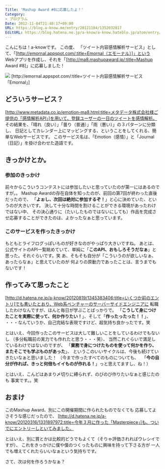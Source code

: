 ```yaml
---
Title: 'Mashup Award #8に応募したよ！'
Category:
- プログラム
Date: 2012-11-04T21:40:17+09:00
URL: https://blog.a-know.me/entry/20121104/1352032817
EditURL: https://blog.hatena.ne.jp/a-know/a-know.hateblo.jp/atom/entry/12921228815727979278
---
```


こんにちは！a-knowです。
この度、 「ツイート内容感情解析サービス」として、「[http://emornal.appspot.com/:title=Emornal（エモーナル）]」という
Webアプリを作成し、それを「[http://ma8.mashupaward.jp/:title=Mashup Award #8]」に応募しました！


<img src="//a-know-home.appspot.com/img/works06.png">
[http://emornal.appspot.com/:title=ツイート内容感情解析サービス「Emornal」]


## どういうサービス？
[http://www.metadata.co.jp/emotion-ma8.html:title=メタデータ株式会社様ご提供の「感情解析API」]を用いて、登録ユーザーの一日のツイートを感情解析。
その結果を、「晴れ（良い）」「曇り（普通）」「雨（悪い）」の３パターンに分類し、
日記としてカレンダー上にマッピングする、ということをしてくれる、簡単なWebサービスです。
このサービス名は、「Emotion（感情）」と「Journal（日記）」を掛け合わせた造語です。


## きっかけとか。
### 参加のきっかけ
前々からこういうコンテストには参加したいと思っていたのが第一にはあるのですが。。
Mashup Awardの存在自体を知ったのが、前回の第7回が終わった直後だったので、
「<span class="deco" style="font-weight:bold;">よぉし、次回は絶対に参加するぞ！</span>」と心に決めていた、というのが大きいです。
決して十分な時間を割けることができる環境があったわけではない中、
その決心通りに（たいしたものではないにしても）作品を完成させ応募することができたのは、よかったなぁと思っています。


### このサービスを作ったきっかけ
もともとライフログっぽいものが好きなのがやっぱり大きいですね。
あとは、公式サイトのAPI一覧眺めていて、単純に「<span class="deco" style="font-weight:bold;">このAPI、おもしろそうだなぁ</span>」と思った。それぐらいです。笑
あ、そもそも自分が「こういうのが欲しいなぁ、あったらなぁ」と思えていたのが
何よりの原動力であったことは、言うまでもないです！


## 作ってみて思ったこと
[http://d.hatena.ne.jp/a-know/20120819/1345383406:title=いくつか前のエントリ]でも書いたとおり、Web系ベンチャーのサーバーサイドエンジニアに
転職したわけなんですが、ほんと毎日が学ぶことばっかりで。
「<span class="deco" style="font-weight:bold;">こうして身につけたことを実際に使って、何か作りたい！</span>」、そして「<span class="deco" style="font-weight:bold;">作ったったった！！</span>」、
・・・なんていうか、自己完結な表現ですけど、超気持ち良かったです。笑


とはいえ、今回作ったこのサービスは大して難しいことをしているわけでもないし
（多分転職前の実力でも作れたと思う・・・笑）、
当然これぐらいで満足しているわけではないのですが、
「<span class="deco" style="font-weight:bold;">業務で身につけたものを使って何かを作り、またそこでも学ぶものがあった</span>」、
というこのいいサイクルは、今後も続けていきたいなぁと思いました！
（今まで作ったすべてのものについても、
　「<span class="deco" style="font-weight:bold;">今の自分が作れば、きっと何倍もイイものが作れる！</span>」っと思えてますし、ね！）


とはいえ、こんどはあまり〆切りに縛られず、のびのび作りたいなぁと感じたのも
事実です。。笑



## おまけ
このMashup Award、別にこの開催期間に作られたものでなくても
応募してよさそうな感じだったので、
[http://d.hatena.ne.jp/a-know/20120316/1331897972:title=今年３月に作った「Masterpiece」]も、ついでにエントリーしといてみました。


とはいえ、別に賞とかは比較的どうでもよくて（そりゃ評価されればウレシイですが）、
これをきっかけに僕や僕のつくったものに興味を持って下さる方が
一人でも増えてくれたらいいなぁという気持ちです。


さて、次は何を作ろうかなぁ？


<script src="https://moshi-moshi.moshimo.works/moshimoshi/a_know_blog/20121104-1352032817?title='Mashup%20Award%20%238%E3%81%AB%E5%BF%9C%E5%8B%9F%E3%81%97%E3%81%9F%E3%82%88%EF%BC%81'"></script>
